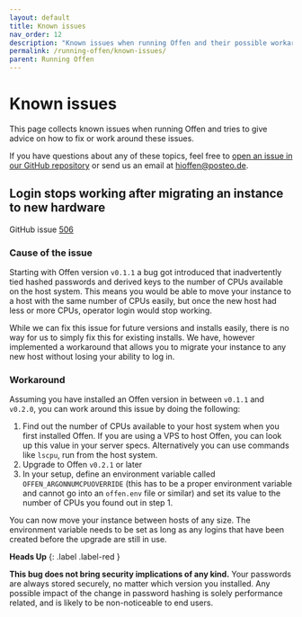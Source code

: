 ```yaml
---
layout: default
title: Known issues
nav_order: 12
description: "Known issues when running Offen and their possible workarounds"
permalink: /running-offen/known-issues/
parent: Running Offen
---
```


<!--
Copyright 2020 - Offen Authors <hioffen@posteo.de>
SPDX-License-Identifier: Apache-2.0
-->

# Known issues

This page collects known issues when running Offen and tries to give advice on how to fix or work around these issues.

If you have questions about any of these topics, feel free to [open an issue in our GitHub repository][issues] or send us an email at <hioffen@posteo.de>.

[issues]: https://github.com/offen/offen/issues

## Login stops working after migrating an instance to new hardware

GitHub issue [506][login-issue]

### Cause of the issue

Starting with Offen version `v0.1.1` a bug got introduced that inadvertently tied hashed passwords and derived keys to the number of CPUs available on the host system. This means you would be able to move your instance to a host with the same number of CPUs easily, but once the new host had less or more CPUs, operator login would stop working.

While we can fix this issue for future versions and installs easily, there is no way for us to simply fix this for existing installs. We have, however implemented a workaround that allows you to migrate your instance to any new host without losing your ability to log in.

### Workaround

Assuming you have installed an Offen version in between `v0.1.1` and `v0.2.0`, you can work around this issue by doing the following:

1. Find out the number of CPUs available to your host system when you first installed Offen. If you are using a VPS to host Offen, you can look up this value in your server specs. Alternatively you can use commands like `lscpu`, run from the host system.
1. Upgrade to Offen `v0.2.1` or later
1. In your setup, define an environment variable called `OFFEN_ARGONNUMCPUOVERRIDE` (this has to be a proper environment variable and cannot go into an `offen.env` file or similar) and set its value to the number of CPUs you found out in step 1.

You can now move your instance between hosts of any size. The environment variable needs to be set as long as any logins that have been created before the upgrade are still in use.

__Heads Up__
{: .label .label-red }

__This bug does not bring security implications of any kind.__ Your passwords are always stored securely, no matter which version you installed. Any possible impact of the change in password hashing is solely performance related, and is likely to be non-noticeable to end users.

[login-issue]: https://github.com/offen/offen/issues/506

